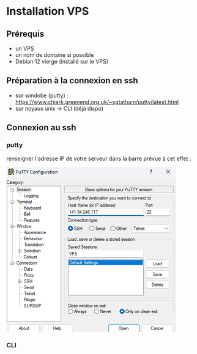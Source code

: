# Installation VPS

## Prérequis

- un VPS
- un nom de domaine si possible
- Debian 12 vierge (installé sur le VPS)

## Préparation à la connexion en ssh

- sur windobe (putty) : https://www.chiark.greenend.org.uk/~sgtatham/putty/latest.html
- sur noyaux unix -> CLI (déjà dispo)

## Connexion au ssh

### putty

renseigner l'adresse IP de votre serveur dans la barre prévue à cet effet :

![Putty](putty.png "Putty")

### CLI